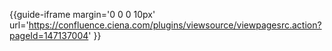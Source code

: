 <div class="description">

{{guide-iframe margin='0 0 0 10px'
url='https://confluence.ciena.com/plugins/viewsource/viewpagesrc.action?pageId=147137004'
}}

</div>
